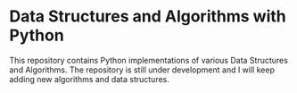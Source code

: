 # Data Structures and Algorithms with Python

This repository contains Python implementations of various Data Structures and Algorithms. The repository is still under development and I will keep adding new algorithms and data structures.
